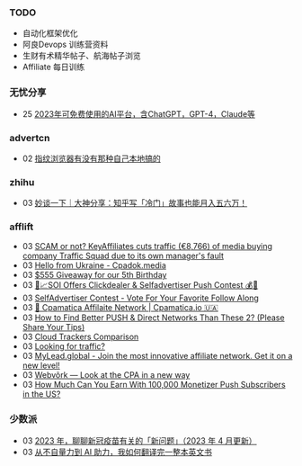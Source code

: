 ### TODO
-  自动化框架优化
-  阿良Devops 训练营资料
-  生财有术精华帖子、航海帖子浏览
-  Affiliate 每日训练

### 无忧分享
<!-- ruyo:START -->
-  25 [2023年可免费使用的AI平台，含ChatGPT，GPT-4，Claude等](https://51.ruyo.net/18350.html)<!-- ruyo:END -->

### advertcn
<!-- advertcn:START -->
-  02 [指纹浏览器有没有那种自己本地搞的](https://www.advertcn.com/forum.php?mod=viewthread&tid=110173)<!-- advertcn:END -->

### zhihu
<!-- zhihu:START -->
-  03 [妙谈一下｜大神分享：知乎写「冷门」故事也能月入五六万！](http://zhuanlan.zhihu.com/p/625146576?utm_campaign=rss&utm_medium=rss&utm_source=rss&utm_content=title)<!-- zhihu:END -->

### afflift
<!-- afflift:START -->
-  03 [SCAM or not? KeyAffiliates cuts traffic &lpar;€8,766&rpar; of media buying company Traffic Squad due to its own manager&#39;s fault](https://afflift.com/f/threads/scam-or-not-keyaffiliates-cuts-traffic-%E2%82%AC8-766-of-media-buying-company-traffic-squad-due-to-its-own-managers-fault.10867/)
-  03 [Hello from Ukraine - Cpadok.media](https://afflift.com/f/threads/hello-from-ukraine-cpadok-media.10865/)
-  03 [$555 Giveaway for our 5th Birthday](https://afflift.com/f/threads/555-giveaway-for-our-5th-birthday.10855/)
-  03 [🚀📈SOI Offers Clickdealer &amp; Selfadvertiser Push Contest  💰🤑](https://afflift.com/f/threads/%F0%9F%9A%80%F0%9F%93%88soi-offers-clickdealer-selfadvertiser-push-contest-%F0%9F%92%B0%F0%9F%A4%91.10846/)
-  03 [SelfAdvertiser Contest - Vote For Your Favorite Follow Along](https://afflift.com/f/threads/selfadvertiser-contest-vote-for-your-favorite-follow-along.10857/)
-  03 [💸 Cpamatica Affilaite Network | Cpamatica.io 🇺🇦](https://afflift.com/f/threads/%F0%9F%92%B8-cpamatica-affilaite-network-cpamatica-io-%F0%9F%87%BA%F0%9F%87%A6.8489/)
-  03 [How to Find Better PUSH &amp; Direct Networks Than These 2? &lpar;Please Share Your Tips&rpar;](https://afflift.com/f/threads/how-to-find-better-push-direct-networks-than-these-2-please-share-your-tips.10864/)
-  03 [Cloud Trackers Comparison](https://afflift.com/f/threads/cloud-trackers-comparison.10165/)
-  03 [Looking for traffic?](https://afflift.com/f/threads/looking-for-traffic.10866/)
-  03 [MyLead.global - Join the most innovative affiliate network. Get it on a new level!](https://afflift.com/f/threads/mylead-global-join-the-most-innovative-affiliate-network-get-it-on-a-new-level.2151/)
-  03 [Webvõrk — Look at the CPA in a new way](https://afflift.com/f/threads/webv%C3%B5rk-%E2%80%94-look-at-the-cpa-in-a-new-way.2820/)
-  03 [How Much Can You Earn With 100,000 Monetizer Push Subscribers in the US?](https://afflift.com/f/threads/how-much-can-you-earn-with-100-000-monetizer-push-subscribers-in-the-us.10852/)<!-- afflift:END -->

### 少数派
<!-- sspai:START -->
-  03 [2023 年，聊聊新冠疫苗有关的「新问题」（2023 年 4 月更新）](https://sspai.com/post/78146)
-  03 [从不自量力到 AI 助力，我如何翻译完一整本英文书](https://sspai.com/post/79534)<!-- sspai:END -->
